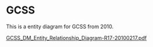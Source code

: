 # GCSS

This is a entity diagram for GCSS from 2010. 

 [GCSS_DM_Entity_Relationship_Diagram-R17-20100217.pdf](../attachments/GCSS_DM_Entity_Relationship_Diagram-R17-20100217.pdf) 